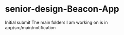 # senior-design-Beacon-App
Initial submit
The main folders I am working on is in app/src/main/notification

